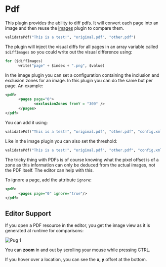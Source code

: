# Pdf

This plugin provides the ability to diff pdfs. It will convert each page into an image and then reuse the [images](https://github.com/nablex/glue-images) plugin to compare them.

```python
validatePdf("This is a test!", "original.pdf", "other.pdf")
```

The plugin will inject the visual diffs for all pages in an array variable called ``$diffImages`` so you could write out the visual difference using:

```python
for ($diffImages)
	  write("page" + $index + ".png", $value)
```

In the image plugin you can set a configuration containing the inclusion and exclusion zones for an image. In this plugin you can do the same but per page. An example:

```xml
<pdf>
	  <pages page="0">
		     <exclusionZones fromY = "300" />
	  </pages>
</pdf>
```

You can add it using:

```python
validatePdf("This is a test!", "original.pdf", "other.pdf", "config.xml")
```

Like in the image plugin you can also set the threshold:

```python
validatePdf("This is a test!", "original.pdf", "other.pdf", "config.xml", 0.03)
```

The tricky thing with PDFs is of course knowing what the pixel offset is of a zone as this information can only be deduced from the actual images, not the PDF itself. The editor can help with this.

To ignore a page, add the attribute ``ignore``:

```xml
<pdf>
	  <pages page="0" ignore="true"/>
</pdf>
```

## Editor Support

If you open a PDF resource in the editor, you get the image view as it is generated at runtime for comparisons:

![Pug 1](https://github.com/nablex/glue-pdf/blob/master/pdf-editor.png)

You can **zoom** in and out by scrolling your mouse while pressing CTRL.

If you hover over a location, you can see the **x, y** offset at the bottom.
